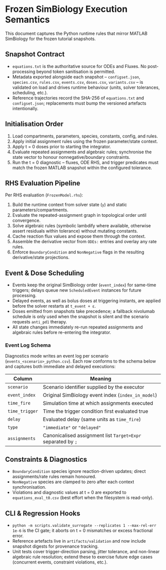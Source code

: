 # Frozen SimBiology Execution Semantics

This document captures the Python runtime rules that mirror MATLAB SimBiology for the frozen tutorial snapshots.

## Snapshot Contract

* `equations.txt` is the authoritative source for ODEs and Fluxes. No post-processing beyond token sanitisation is permitted.
* Metadata exported alongside each snapshot – `configset.json`, `species.csv`, `rules.csv`, `events.csv`, `doses.csv`, `variants.csv` – is validated on load and drives runtime behaviour (units, solver tolerances, scheduling, etc.).
* Reference trajectories record the SHA-256 of `equations.txt` and `configset.json`; replacements must bump the versioned artefacts intentionally.

## Initialisation Order

1. Load compartments, parameters, species, constants, config, and rules.
2. Apply initial assignment rules using the frozen parameter/state context.
3. Apply t = 0 doses prior to starting the integrator.
4. Evaluate repeated assignments and algebraic rules; synchronise the state vector to honour nonnegative/boundary constraints.
5. Run the t = 0 diagnostic – fluxes, ODE RHS, and trigger predicates must match the frozen MATLAB snapshot within the configured tolerance.

## RHS Evaluation Pipeline

Per RHS evaluation (`FrozenModel.rhs`):

1. Build the runtime context from solver state (`y`) and static parameters/compartments.
2. Evaluate the repeated-assignment graph in topological order until convergence.
3. Solve algebraic rules (symbolic lambdify where available, otherwise assert residuals within tolerance) without mutating constants.
4. Cache reaction flux values and expose them through the context.
5. Assemble the derivative vector from `ODEs:` entries and overlay any rate rules.
6. Enforce `BoundaryCondition` and `NonNegative` flags in the resulting derivative/state projections.

## Event & Dose Scheduling

* Events keep the original SimBiology order (`event_index`) for same-time triggers; delays queue new `ScheduledEvent` instances for future processing.
* Delayed events, as well as bolus doses at triggering instants, are applied before the solver restarts at `t_event + ε`.
* Doses emitted from snapshots take precedence; a fallback nivolumab schedule is only used when the snapshot is silent and the scenario requests `anti_pd1` therapy.
* All state changes immediately re-run repeated assignments and algebraic rules before re-entering the integrator.

### Event Log Schema

Diagnostics mode writes an event log per scenario (`events_<scenario>_python.csv`). Each row conforms to the schema below and captures both immediate and delayed executions:

| Column | Meaning |
| --- | --- |
| `scenario` | Scenario identifier supplied by the executor |
| `event_index` | Original SimBiology event index (`index_in_model`) |
| `time_fire` | Simulation time at which assignments executed |
| `time_trigger` | Time the trigger condition first evaluated true |
| `delay` | Evaluated delay (same units as `time_fire`) |
| `type` | `"immediate"` or `"delayed"` |
| `assignments` | Canonicalised assignment list `Target=Expr` separated by `;` |

## Constraints & Diagnostics

* `BoundaryCondition` species ignore reaction-driven updates; direct assignments/rate rules remain honoured.
* `NonNegative` species are clamped to zero after each context synchronisation.
* Violations and diagnostic values at t = 0 are exported to `equations_eval_t0.csv` (best effort when the filesystem is read-only).

## CLI & Regression Hooks

* `python -m scripts.validate_surrogate --replicates 1 --max-rel-err 1e-6` is the CI gate; it aborts on t = 0 mismatches or excess fractional error.
* Reference artefacts live in `artifacts/validation` and now include snapshot digests for provenance tracking.
* Unit tests cover trigger-direction parsing, jitter tolerance, and non-linear algebraic rule resolution; extend these to exercise future edge cases (concurrent events, constraint violations, etc.).
